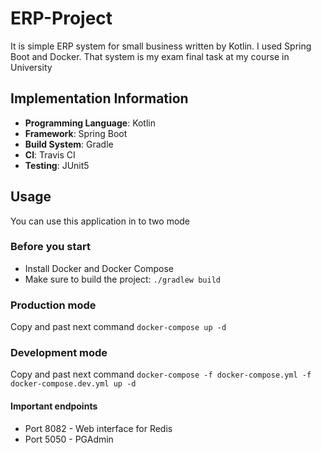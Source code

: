 # ERP-Project
It is simple ERP system for small business written by Kotlin. I used Spring Boot and Docker. That system is my exam final task at my course in University
## Implementation Information
- **Programming Language**: Kotlin
- **Framework**: Spring Boot
- **Build System**: Gradle
- **CI**: Travis CI
- **Testing**: JUnit5
## Usage
You can use this application in to two mode
### Before you start
- Install Docker and Docker Compose
- Make sure to build the project: `./gradlew build`
### Production mode
Copy and past next command `docker-compose up -d`
### Development mode
Copy and past next command `docker-compose -f docker-compose.yml -f docker-compose.dev.yml up -d` 
#### Important endpoints
- Port 8082 - Web interface for Redis
- Port 5050 - PGAdmin
